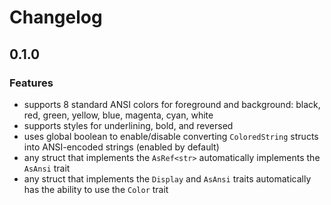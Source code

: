 # Changelog

## 0.1.0

### Features
- supports 8 standard ANSI colors for foreground and background: black, red, green, yellow, blue, magenta, cyan, white
- supports styles for underlining, bold, and reversed
- uses global boolean to enable/disable converting `ColoredString` structs into ANSI-encoded strings (enabled by default)
- any struct that implements the `AsRef<str>` automatically implements the `AsAnsi` trait
- any struct that implements the `Display` and `AsAnsi` traits automatically has the ability to use the `Color` trait
